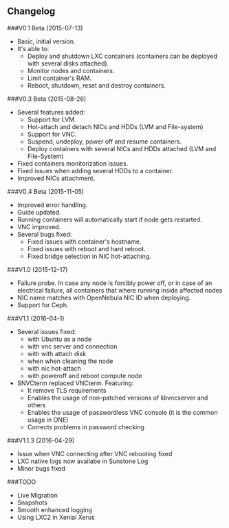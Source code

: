 ## Changelog

###V0.1 Beta (2015-07-13)

* Basic, initial version.
* It's able to:
    * Deploy and shutdown LXC containers (containers can be deployed with several disks attached).
    * Monitor nodes and containers.
    * Limit container's RAM.
    * Reboot, shutdown, reset and destroy containers.


###V0.3 Beta (2015-08-26)

* Several features added:
    * Support for LVM.
    * Hot-attach and detach NICs and HDDs (LVM and File-system)
    * Support for VNC.
    * Suspend, undeploy, power off and resume containers.
    * Deploy containers with several NICs and HDDs attached (LVM and File-System)
* Fixed containers monitorization issues.
* Fixed issues when adding several HDDs to a container.
* Improved NICs attachment.


###V0.4 Beta (2015-11-05)

* Improved error handling.
* Guide updated.
* Running containers will automatically start if node gets restarted.
* VNC improved.
* Several bugs fixed:
	* Fixed issues with container's hostname.
	* Fixed issues with reboot and hard reboot.
	* Fixed bridge selection in NIC hot-attaching.


###V1.0 (2015-12-17)

* Failure probe. In case any node is forcibly power off, or in case of an electrical failure, all containers that where running inside affected nodes
* NIC name matches with OpenNebula NIC ID when deploying.
* Support for Ceph.


###V1.1 (2016-04-1)

* Several issues fixed:
    * with Ubuntu as a node
    * with vnc server and connection 
    * with with attach disk   
    * when when cleaning the node 
    * with nic hot-attach
    * with poweroff and reboot compute node
* SNVCterm replaced VNCterm. Featuring:
    * It remove TLS requirements
    * Enables the usage of non-patched versions of libvncserver and others
    * Enables the usage of passwordless VNC console (it is the common usage in ONE)
    * Corrects problems in password checking

###V1.1.3 (2016-04-29)

* Issue when VNC connecting after VNC rebooting fixed
* LXC native logs now availabe in Sunstone Log
* Minor bugs fixed





###TODO

* Live Migration
* Snapshots
* Smooth enhanced logging
* Using LXC2 in Xenial Xerus